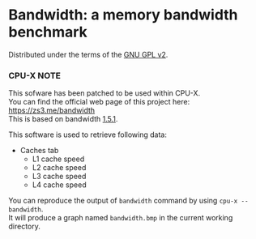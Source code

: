 # Bandwidth: a memory bandwidth benchmark

Distributed under the terms of the [GNU GPL v2](https://raw.githubusercontent.com/TheTumultuousUnicornOfDarkness/CPU-X/master/src/core/bandwidth/COPYING.txt).


### CPU-X NOTE

This sofware has been patched to be used within CPU-X.  
You can find the official web page of this project here: https://zs3.me/bandwidth  
This is based on bandwidth [1.5.1](https://zsmith.co/archives/bandwidth-1.5.1.tar.gz).

This software is used to retrieve following data:
* Caches tab
  * L1 cache speed
  * L2 cache speed
  * L3 cache speed
  * L4 cache speed

You can reproduce the output of `bandwidth` command by using `cpu-x --bandwidth`.  
It will produce a graph named `bandwidth.bmp` in the current working directory.
